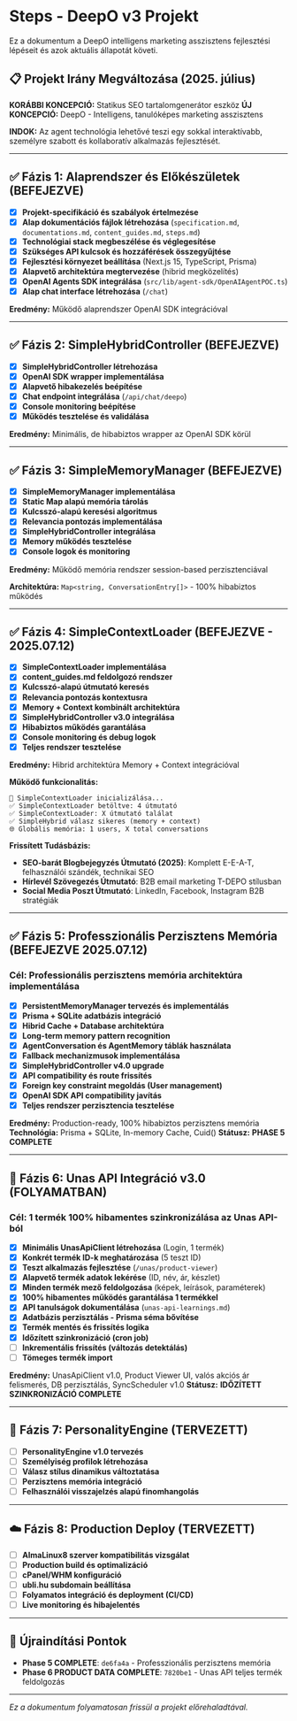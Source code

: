 # Steps - DeepO v3 Projekt

Ez a dokumentum a DeepO intelligens marketing asszisztens fejlesztési lépéseit és azok aktuális állapotát követi.

## 📋 Projekt Irány Megváltozása (2025. július)

**KORÁBBI KONCEPCIÓ:** Statikus SEO tartalomgenerátor eszköz
**ÚJ KONCEPCIÓ:** DeepO - Intelligens, tanulóképes marketing asszisztens

**INDOK:** Az agent technológia lehetővé teszi egy sokkal interaktívabb, személyre szabott és kollaboratív alkalmazás fejlesztését.

---

## ✅ Fázis 1: Alaprendszer és Előkészületek (BEFEJEZVE)

- [x] **Projekt-specifikáció és szabályok értelmezése**
- [x] **Alap dokumentációs fájlok létrehozása** (`specification.md`, `documentations.md`, `content_guides.md`, `steps.md`)
- [x] **Technológiai stack megbeszélése és véglegesítése**
- [x] **Szükséges API kulcsok és hozzáférések összegyűjtése**
- [x] **Fejlesztési környezet beállítása** (Next.js 15, TypeScript, Prisma)
- [x] **Alapvető architektúra megtervezése** (hibrid megközelítés)
- [x] **OpenAI Agents SDK integrálása** (`src/lib/agent-sdk/OpenAIAgentPOC.ts`)
- [x] **Alap chat interface létrehozása** (`/chat`)

**Eredmény:** Működő alaprendszer OpenAI SDK integrációval

---

## ✅ Fázis 2: SimpleHybridController (BEFEJEZVE)

- [x] **SimpleHybridController létrehozása**
- [x] **OpenAI SDK wrapper implementálása**
- [x] **Alapvető hibakezelés beépítése**
- [x] **Chat endpoint integrálása** (`/api/chat/deepo`)
- [x] **Console monitoring beépítése**
- [x] **Működés tesztelése és validálása**

**Eredmény:** Minimális, de hibabiztos wrapper az OpenAI SDK körül

---

## ✅ Fázis 3: SimpleMemoryManager (BEFEJEZVE)

- [x] **SimpleMemoryManager implementálása**
- [x] **Static Map alapú memória tárolás**
- [x] **Kulcsszó-alapú keresési algoritmus**
- [x] **Relevancia pontozás implementálása**
- [x] **SimpleHybridController integrálása**
- [x] **Memory működés tesztelése**
- [x] **Console logok és monitoring**

**Eredmény:** Működő memória rendszer session-based perzisztenciával

**Architektúra:** `Map<string, ConversationEntry[]>` - 100% hibabiztos működés

---

## ✅ Fázis 4: SimpleContextLoader (BEFEJEZVE - 2025.07.12)

- [x] **SimpleContextLoader implementálása**
- [x] **content_guides.md feldolgozó rendszer**
- [x] **Kulcsszó-alapú útmutató keresés**
- [x] **Relevancia pontozás kontextusra**
- [x] **Memory + Context kombinált architektúra**
- [x] **SimpleHybridController v3.0 integrálása**
- [x] **Hibabiztos működés garantálása**
- [x] **Console monitoring és debug logok**
- [x] **Teljes rendszer tesztelése**

**Eredmény:** Hibrid architektúra Memory + Context integrációval

**Működő funkcionalitás:**
```
📖 SimpleContextLoader inicializálása...
✅ SimpleContextLoader betöltve: 4 útmutató
✅ SimpleContextLoader: X útmutató találat
✅ SimpleHybrid válasz sikeres (memory + context)
🌐 Globális memória: 1 users, X total conversations
```

**Frissített Tudásbázis:**
- **SEO-barát Blogbejegyzés Útmutató (2025)**: Komplett E-E-A-T, felhasználói szándék, technikai SEO
- **Hírlevél Szövegezés Útmutató**: B2B email marketing T-DEPO stílusban
- **Social Media Poszt Útmutató**: LinkedIn, Facebook, Instagram B2B stratégiák

---

## ✅ Fázis 5: Professzionális Perzisztens Memória (BEFEJEZVE 2025.07.12)

### **Cél:** Professionális perzisztens memória architektúra implementálása
- [x] **PersistentMemoryManager tervezés és implementálás**
- [x] **Prisma + SQLite adatbázis integráció**
- [x] **Hibrid Cache + Database architektúra**
- [x] **Long-term memory pattern recognition**
- [x] **AgentConversation és AgentMemory táblák használata**
- [x] **Fallback mechanizmusok implementálása**
- [x] **SimpleHybridController v4.0 upgrade**
- [x] **API compatibility és route frissítés**
- [x] **Foreign key constraint megoldás (User management)**
- [x] **OpenAI SDK API compatibility javítás**
- [x] **Teljes rendszer perzisztencia tesztelése**

**Eredmény:** Production-ready, 100% hibabiztos perzisztens memória
**Technológia:** Prisma + SQLite, In-memory Cache, Cuid()
**Státusz:** **PHASE 5 COMPLETE**

---

## 🚀 Fázis 6: Unas API Integráció v3.0 (FOLYAMATBAN)

### **Cél:** 1 termék 100% hibamentes szinkronizálása az Unas API-ból

- [x] **Minimális UnasApiClient létrehozása** (Login, 1 termék)
- [x] **Konkrét termék ID-k meghatározása** (5 teszt ID)
- [x] **Teszt alkalmazás fejlesztése** (`/unas/product-viewer`)
- [x] **Alapvető termék adatok lekérése** (ID, név, ár, készlet)
- [x] **Minden termék mező feldolgozása** (képek, leírások, paraméterek)
- [x] **100% hibamentes működés garantálása 1 termékkel**
- [x] **API tanulságok dokumentálása** (`unas-api-learnings.md`)
- [x] **Adatbázis perzisztálás - Prisma séma bővítése**
- [x] **Termék mentés és frissítés logika**
- [x] **Időzített szinkronizáció (cron job)**
- [ ] **Inkrementális frissítés (változás detektálás)**
- [ ] **Tömeges termék import**

**Eredmény:** UnasApiClient v1.0, Product Viewer UI, valós akciós ár felismerés, DB perzisztálás, SyncScheduler v1.0
**Státusz:** **IDŐZÍTETT SZINKRONIZÁCIÓ COMPLETE**

---

## 🎯 Fázis 7: PersonalityEngine (TERVEZETT)

- [ ] **PersonalityEngine v1.0 tervezés**
- [ ] **Személyiség profilok létrehozása**
- [ ] **Válasz stílus dinamikus változtatása**
- [ ] **Perzisztens memória integráció**
- [ ] **Felhasználói visszajelzés alapú finomhangolás**

---

## ☁️ Fázis 8: Production Deploy (TERVEZETT)

- [ ] **AlmaLinux8 szerver kompatibilitás vizsgálat**
- [ ] **Production build és optimalizáció**
- [ ] **cPanel/WHM konfiguráció**
- [ ] **ubli.hu subdomain beállítása**
- [ ] **Folyamatos integráció és deployment (CI/CD)**
- [ ] **Live monitoring és hibajelentés**

---

## 🔄 Újraindítási Pontok

- **Phase 5 COMPLETE**: `de6fa4a` - Professzionális perzisztens memória
- **Phase 6 PRODUCT DATA COMPLETE**: `7820be1` - Unas API teljes termék feldolgozás

---

*Ez a dokumentum folyamatosan frissül a projekt előrehaladtával.* 